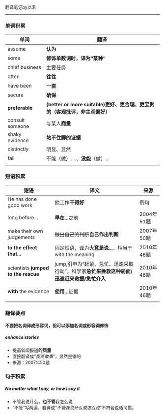 翻译笔记by以禾

****

### 单词积累

| 单词            | 翻译                                                         |
| --------------- | ------------------------------------------------------------ |
| assume          | **认为**                                                     |
| some            | **修饰单数词时，译为“某种”**                                 |
| chief business  | 主要任务                                                     |
| often           | **往往**                                                     |
| have been       | **一直**                                                     |
| secure          | **确保**                                                     |
| **preferable**  | **(better or more suitable)更好、更合理、更宝贵的（客观批评，非主观偏好）** |
| consult someone | 与某人**商量**                                               |
| shaky evidence  | **站不住脚的证据**                                           |
| distinctly      | 明显、显然                                                   |
| fail            | 不能（做）... 、**没能**（做）...                            |
|                 |                                                              |

### 短语积累

| 短语                                | 译文                                                         | 来源       |
| ----------------------------------- | ------------------------------------------------------------ | ---------- |
| He has done good work               | 他工作**干得好**                                             | 例句       |
| long before...                      | **早在**...之前                                              | 2004年61题 |
| make their own judgements           | ~~做出自己的判断~~**自己作出判断**                           | 2007年50题 |
| **to the effect that...**           | 固定短语，译为**大意是说...**，相当于with the meaning        | 2010年46题 |
| scientists **jumped to the rescue** | jump,引申为“赶紧、急忙、迅速采取行动”。科学家**急忙来挽救这种局面/迅速赶来救援/急忙介入** | 2010年46题 |
| **with** the evidence               | **使用**...证据                                              | 2010年46题 |
|                                     |                                                              |            |





### 翻译要点

#### 不要把名词译成形容词，但可以添加名词或形容词修饰

##### enhance stories

+ 提高新闻报道**的质量**
+ 直接翻译成“*提高故事*”，显然是错的
+ 来源：2007年50题



### 句子积累

##### No matter what I say, or how I say it

+ 不管我说什么，**也不管**我怎么说
+ “不管”写两遍，若译成“*不管我说什么或怎么说*”不符合说话习惯。



